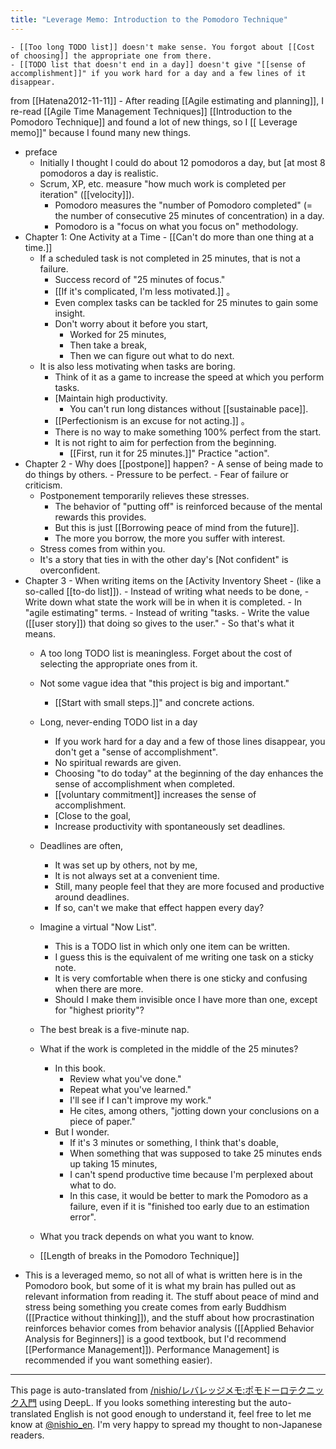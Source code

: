 ```yaml
---
title: "Leverage Memo: Introduction to the Pomodoro Technique"
---
```


    - [[Too long TODO list]] doesn't make sense. You forgot about [[Cost of choosing]] the appropriate one from there.
    - [[TODO list that doesn't end in a day]] doesn't give "[[sense of accomplishment]]" if you work hard for a day and a few lines of it disappear.

from [[Hatena2012-11-11]]
    - After reading [[Agile estimating and planning]], I re-read [[Agile Time Management Techniques]] [[Introduction to the Pomodoro Technique]] and found a lot of new things, so I [[ Leverage memo]]" because I found many new things.
- preface
    - Initially I thought I could do about 12 pomodoros a day, but [at most 8 pomodoros a day is realistic.
    - Scrum, XP, etc. measure "how much work is completed per iteration" ([[velocity]]).
        - Pomodoro measures the "number of Pomodoro completed" (= the number of consecutive 25 minutes of concentration) in a day.
        - Pomodoro is a "focus on what you focus on" methodology.
- Chapter 1: One Activity at a Time
        - [[Can't do more than one thing at a time.]]
    - If a scheduled task is not completed in 25 minutes, that is not a failure.
        - Success record of "25 minutes of focus."
        - [[If it's complicated, I'm less motivated.]] 。
        - Even complex tasks can be tackled for 25 minutes to gain some insight.
        - Don't worry about it before you start,
            - Worked for 25 minutes,
            - Then take a break,
            - Then we can figure out what to do next.
    - It is also less motivating when tasks are boring.
        - Think of it as a game to increase the speed at which you perform tasks.
        - [Maintain high productivity.
            - You can't run long distances without [[sustainable pace]].
        - [[Perfectionism is an excuse for not acting.]] 。
        - There is no way to make something 100% perfect from the start.
        - It is not right to aim for perfection from the beginning.
            - [[First, run it for 25 minutes.]]" Practice "action".
- Chapter 2
        - Why does [[postpone]] happen?
        - A sense of being made to do things by others.
        - Pressure to be perfect.
        - Fear of failure or criticism.
    - Postponement temporarily relieves these stresses.
        - The behavior of "putting off" is reinforced because of the mental rewards this provides.
        - But this is just [[Borrowing peace of mind from the future]].
        - The more you borrow, the more you suffer with interest.
    - Stress comes from within you.
    - It's a story that ties in with the other day's [Not confident" is overconfident.
- Chapter 3
        - When writing items on the [Activity Inventory Sheet
        - (like a so-called [[to-do list]]).
        - Instead of writing what needs to be done,
        - Write down what state the work will be in when it is completed.
        - In "agile estimating" terms.
            - Instead of writing "tasks.
            - Write the value ([[user story]]) that doing so gives to the user."
            - So that's what it means.
    - A too long TODO list is meaningless. Forget about the cost of selecting the appropriate ones from it.
    - Not some vague idea that "this project is big and important."
        - [[Start with small steps.]]" and concrete actions.
    - Long, never-ending TODO list in a day
        - If you work hard for a day and a few of those lines disappear, you don't get a "sense of accomplishment".
        - No spiritual rewards are given.
        - Choosing "to do today" at the beginning of the day enhances the sense of accomplishment when completed.
        - [[voluntary commitment]] increases the sense of accomplishment.
        - [Close to the goal,
        - Increase productivity with spontaneously set deadlines.
    - Deadlines are often,
        - It was set up by others, not by me,
        - It is not always set at a convenient time.
        - Still, many people feel that they are more focused and productive around deadlines.
        - If so, can't we make that effect happen every day?
    - Imagine a virtual "Now List".
        - This is a TODO list in which only one item can be written.
        - I guess this is the equivalent of me writing one task on a sticky note.
        - It is very comfortable when there is one sticky and confusing when there are more.
        - Should I make them invisible once I have more than one, except for "highest priority"?
    - The best break is a five-minute nap.
    - What if the work is completed in the middle of the 25 minutes?
        - In this book.
            - Review what you've done."
            - Repeat what you've learned."
            - I'll see if I can't improve my work."
            - He cites, among others, "jotting down your conclusions on a piece of paper."
        - But I wonder.
            - If it's 3 minutes or something, I think that's doable,
            - When something that was supposed to take 25 minutes ends up taking 15 minutes,
            - I can't spend productive time because I'm perplexed about what to do.
            - In this case, it would be better to mark the Pomodoro as a failure, even if it is "finished too early due to an estimation error".

    - What you track depends on what you want to know.
    - [[Length of breaks in the Pomodoro Technique]]
- This is a leveraged memo, so not all of what is written here is in the Pomodoro book, but some of it is what my brain has pulled out as relevant information from reading it. The stuff about peace of mind and stress being something you create comes from early Buddhism ([[Practice without thinking]]), and the stuff about how procrastination reinforces behavior comes from behavior analysis ([[Applied Behavior Analysis for Beginners]] is a good textbook, but I'd recommend [[Performance Management]]). Performance Management] is recommended if you want something easier).

---
This page is auto-translated from [/nishio/レバレッジメモ:ポモドーロテクニック入門](https://scrapbox.io/nishio/レバレッジメモ:ポモドーロテクニック入門) using DeepL. If you looks something interesting but the auto-translated English is not good enough to understand it, feel free to let me know at [@nishio_en](https://twitter.com/nishio_en). I'm very happy to spread my thought to non-Japanese readers.